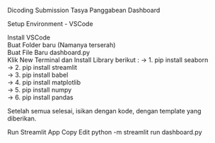 Dicoding Submission Tasya Panggabean Dashboard

Setup Environment - VSCode

Install VSCode  
Buat Folder baru (Namanya terserah)  
Buat File Baru dashboard.py  
Klik New Terminal dan Install Library berikut :
-> 1. pip install seaborn  
-> 2. pip install streamlit  
-> 3. pip install babel  
-> 4. pip install matplotlib  
-> 5. pip install numpy  
-> 6. pip install pandas

Setelah semua selesai, isikan dengan kode, dengan template yang diberikan.

Run Streamlit App
Copy
Edit
python -m streamlit run dashboard.py
